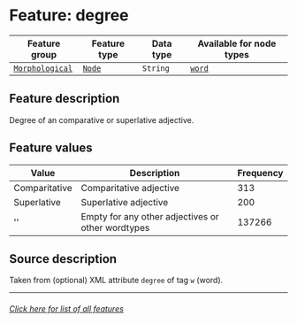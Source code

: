 # Feature: degree

Feature group | Feature type | Data type | Available for node types
---  | --- | --- | ---
[`Morphological`](featuresbygroup.md#morphological-features) | [`Node`](featuresbyfeaturetype.md#node-features) | `String`  | [`word`](featuresbynodetype.md#word-nodes)

## Feature description

Degree of an comparative or superlative adjective.

## Feature values

Value | Description | Frequency
--- | --- | ---
Comparitative | Comparitative adjective | 313
Superlative | Superlative adjective | 200
'' | Empty for any other adjectives or other wordtypes | 137266

## Source description

Taken from (optional) XML attribute `degree` of tag `w` (word).

---
###### [Click here for list of all features](home.md#readme)
